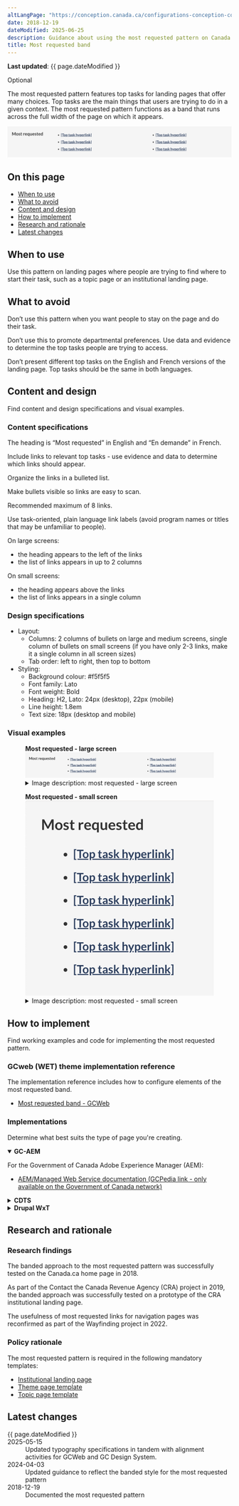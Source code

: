 ```yaml
---
altLangPage: "https://conception.canada.ca/configurations-conception-communes/en-demande.html"
date: 2018-12-19
dateModified: 2025-06-25
description: Guidance about using the most requested pattern on Canada.ca. The most requested pattern provides links to top tasks on navigation pages
title: Most requested band
---
```


<p><strong>Last updated</strong>: {{ page.dateModified }}</p>
<label class="label label-info">Optional</label>
<p>The most requested pattern features top tasks for landing pages that offer many choices. Top tasks are the main things that users are trying to do in a given context. The most requested pattern functions as a band that runs across the full width of the page on which it appears.</p>
<div class="pattern-demo mrgn-tp-lg mrgn-bttm-xl"><img src="../images/most-requested-en.png" class="img-responsive" alt="" /></div>
<h2>On this page</h2>
<ul>
    <li><a href="#use">When to use</a></li>
    <li><a href="#avoid">What to avoid</a></li>
    <li><a href="#design">Content and design</a></li>
    <li><a href="#implement">How to implement</a></li>
    <li><a href="#research">Research and rationale</a></li>
    <li><a href="#latest">Latest changes</a></li>
</ul>
<h2 id="use">When to use</h2>
<p>Use this pattern on landing pages where people are trying to find where to start their task, such as a topic page or an institutional landing page.</p>
<h2 id="avoid">What to avoid</h2>
<p>Don’t use this pattern when you want people to stay on the page and do their task.</p>
<p>Don’t use this to promote departmental preferences. Use data and evidence to determine the top tasks people are trying to access.</p>
<p>Don’t present different top tasks on the English and French versions of the landing page. Top tasks should be the same in both languages.</p>
<h2 id="design">Content and design</h2>
<p>Find content and design specifications and visual examples.</p>
<h3>Content specifications</h3>
<p>The heading is “Most requested” in English and “En demande” in French.</p>
<p>Include links to relevant top tasks - use evidence and data to determine which links should appear.</p>
<p>Organize the links in a bulleted list.</p>
<p>Make bullets visible so links are easy to scan.</p>
<p>Recommended maximum of 8 links.</p>
<p>Use task-oriented, plain language link labels (avoid program names or titles that may be unfamiliar to people).</p>
<p>On large screens:</p>
<ul>
    <li>the heading appears to the left of the links</li>
    <li>the list of links appears in up to 2 columns</li>
</ul>
<p>On small screens:</p>
<ul>
    <li>the heading appears above the links</li>
    <li>the list of links appears in a single column</li>
</ul>
<h3>Design specifications</h3>
<ul>
    <li>
        Layout:
        <ul>
            <li>Columns: 2 columns of bullets on large and medium screens, single column of bullets on small screens (if you have only 2-3 links, make it a single column in all screen sizes)</li>
            <li>Tab order: left to right, then top to bottom</li>
        </ul>
    </li>
    <li>
        Styling:
        <ul>
            <li>Background colour: #f5f5f5</li>
            <li>Font family: Lato</li>
            <li>Font weight: Bold</li>
            <li>Heading: H2, Lato: 24px (desktop), 22px (mobile)</li>
            <li>Line height: 1.8em</li>
            <li>Text size: 18px (desktop and mobile)</li>
        </ul>
    </li>
</ul>
<h3>Visual examples</h3>
<div class="pattern-demo mrgn-tp-md mrgn-bttm-md">
    <figure class="mrgn-tp-md mrgn-bttm-lg">
        <figcaption><b>Most requested - large screen</b></figcaption>
        <img src="../images/most-requested-en.png" class="img-responsive" alt="Most requested pattern for large screens. Text version below:" />
        <details>
            <summary class="wb-toggle" data-toggle='{"print":"on"}'>Image description: most requested - large screen</summary>
            <p>Most requested links appear in a horizontal band with the heading “Most requested”. Links are organized in a bulleted list.</p>
        </details>
    </figure>
</div>
<div class="pattern-demo mrgn-tp-md mrgn-bttm-md">
    <figure class="mrgn-tp-md mrgn-bttm-lg">
        <figcaption><b>Most requested - small screen</b></figcaption>
        <img src="../images/most-requested-sm-en.png" class="img-responsive" alt="Most requested pattern for small screens. Text version below:" />
        <details>
            <summary class="wb-toggle" data-toggle='{"print":"on"}'>Image description: most requested - small screen</summary>
            <p>Most requested links appear in a bulleted list underneath the heading “Most requested”.</p>
        </details>
    </figure>
</div>
<h2 id="implement">How to implement</h2>
<p>Find working examples and code for implementing the most requested pattern.</p>
<h3>GCweb (WET) theme implementation reference</h3>
<p>The implementation reference includes how to configure elements of the most requested band.</p>
<ul>
  <li><a href="https://wet-boew.github.io/GCWeb/components/gc-most-requested/gc-most-requested-en.html">Most requested band - GCWeb</a></li>
</ul>
<h3>Implementations</h3>
<p>Determine what best suits the type of page you're creating.</p>
<div class="row">
    <div class="col-md-8">
        <div class="wb-tabs mrgn-tp-lg">
            <div class="tabpanels">
                <details id="004" open="open">
                    <summary><strong>GC-AEM</strong></summary>
                    <p class="mrgn-tp-lg">For the Government of Canada Adobe Experience Manager (AEM):</p>
                    <ul>
                        <li><a href="https://www.gcpedia.gc.ca/wiki/AEM_GC-specific_Documentation_6.5">AEM/Managed Web Service documentation (GCPedia link - only available on the Government of Canada network)</a></li>
                    </ul>
                </details>
                <details id="005">
                    <summary><strong>CDTS</strong></summary>
                    <p class="mrgn-tp-lg">For the Centrally Deployed Templates Solution (CDTS):</p>
                    <ul>
                        <li><a href="https://cenw-wscoe.github.io/sgdc-cdts/docs/index-en.html">CDTS documentation</a></li>
                    </ul>
                </details>
                <details id="006">
                    <summary><strong>Drupal WxT</strong></summary>
                    <p class="mrgn-tp-lg">For Drupal WxT:</p>
                    <ul>
                        <li><a href="https://drupalwxt.github.io/">Drupal WxT documentation</a></li>
                    </ul>
                </details>
            </div>
        </div>
    </div>
</div>
<h2 id="research">Research and rationale</h2>
<h3>Research findings</h3>
<p>The banded approach to the most requested pattern was successfully tested on the Canada.ca home page in 2018.</p>
<p>As part of the Contact the Canada Revenue Agency (CRA) project in 2019, the banded approach was successfully tested on a prototype of the CRA institutional landing page.</p>
<p>The usefulness of most requested links for navigation pages was reconfirmed as part of the Wayfinding project in 2022.</p>
<h3>Policy rationale</h3>
<p>The most requested pattern is required in the following mandatory templates:</p>
<ul>
    <li><a href="https://design.canada.ca/mandatory-templates/institutional-profile-pages.html">Institutional landing page</a></li>
    <li><a href="https://design.canada.ca/mandatory-templates/theme.html">Theme page template</a></li>
    <li><a href="https://design.canada.ca/mandatory-templates/topic.html">Topic page template</a></li>
</ul>
<h2 id="latest">Latest changes</h2>
<dl class="dl-horizontal">
    <dt><time>{{ page.dateModified }}</time></dt>
    <dd> </dd>
    <dt><time>2025-05-15</time></dt>
    <dd>Updated typography specifications in tandem with alignment activities for GCWeb and GC Design System.</dd>
    <dt><time>2024-04-03</time></dt>
    <dd>Updated guidance to reflect the banded style for the most requested pattern</dd>
    <dt><time>2018-12-19</time></dt>
    <dd>Documented the most requested pattern</dd>
</dl>

